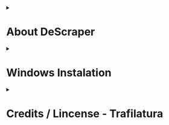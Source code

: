 <details>
  <summary><h1>About DeScraper</h1></summary>

## Description
This project purpose is:
 - Connect with the AI models [NeuralQA](https://github.com/victordibia/neuralqa/) (Large Datasets Question Answer) and [Trafilatura](https://github.com/adbar/trafilatura/) (HTML2Text);
 - Generate HTML tables in Excel and/or CSV format with pandas.read_html.

## How it works
After instalation of this repository ([Windows](#windows-instalation)) and [NeuralQA](https://github.com/franciscomvargas/neuralqa) make your first request:

 - Begin by starting the API server ([Windows](#start-api-server-win))

### By POST Request
You can use any programing language to make this request, I will use Python to ilustrate how you can do it:
```python
import requests

descraper_url = "http://127.0.0.1:8880/api/scraper"

payload = {
    "url": "https://en.wikipedia.org/wiki/The_Simpsons",
    "html_text": True,
    "query": ["When the simpsons debut?"],
    "qa_port": 8888,
    "expansionterms": [],
    "excel": True,
    "csv": True
    "overwrite_files": False,
}

response = requests.request("POST", descraper_url, json=payload)

print(response.json())
```

#### **Payload Explanation**
|Parameter|Type|Optional|Description|
|---|---|---|---|
|url|string|&cross;|The link of the website to webscrape|
|html_text|bolean|&check;|Run Trafilatura - get text from webpage|
|query|array of strings|&check;|When running NeuralQA is required to specify what data you want to retrieve|
|qa_port|integer|&check;|NeuralQA is a TCP/Ip service runing in paralel, here is possible to specify it's Port. Default is 8888|
|expansionterms|array of strings for each query|&check;|NeuralQA have the ability to expand queries in order to improve the results. This by adding expansion terms (keywords) in the NeuralQA request. To get the expansion terms you need to make a perliminar POST request to "http://127.0.0.1:8880/api/expand" with the simple payload {query: [array of queries]}. Get a full grasp of this funtionality with the [User Interface](#neuralqa-query-expansion)|
|excel|bolean|&check;|Generate Excel File with webpage tables|
|csv|bolean|&check;|Generate CSV Files with webpage tables|
|overwrite_files|bolean|&check;|DeScraper stores locally the scraped HTML pages and the Generated Tables, therefore, everytime you re-request the same URL you can overwrite the files switching ON this parameter (for example if the webpage has been updated)|

### By User Interface
 - [Open UI in the browser](#open-ui-in-browser)
 - Fill with payload parameters:

![UI Payload Explanation](UI_payload_explanation.png)

#### **NeuralQA Query Expansion**
 - Explanation:
   - First, a set of rules are used to determine which token in the query to expand. These rules are chosen to improve recall (surface relevant queries) without altering the semantics of the original query. Example rules include only expanding ADJECTIVES, ADVERBS and NOUNS ; other parts of speech are not expandable. Once expansion candidates are selected, they are then iteratively masked and a masked language model is used to predict tokens that best complete the sentence given the surrounding tokens.

 - Try it out:
   1. When Query is filled with a array of strings press the "Expand Queries" button;
   2. Select the candidates that best fit your queries;
   ![UI Expand Queries](Descraper_UI_ExpandQuery.PNG)
   3. Finally when you press "Initiate DeScraper" the selected candidates will be added to the post request as `expansionterms`:
   ![Request With Expansion Terms](Descraper_UI_PayloadW_expansionterms.PNG)

</details>


<details>
  <summary><h1>Windows Instalation</h1></summary>
  
## Create Project Folder 
***Model PATH:*** %UserProfile%\Desota\Desota_Models\DeScraper

* Go to CMD (command prompt):
  * <kbd>⊞ Win</kbd> + <kbd>R</kbd>
  * Search: `cmd` 

* Copy-Paste the following comands: 
```cmd
mkdir %UserProfile%\Desota\Desota_Models\DeScraper
cd %UserProfile%\Desota\Desota_Models\DeScraper

```

## Test if conda is instaled

Copy-Paste the following comands 
```cmd
%UserProfile%\miniconda3\condabin\conda --version
```
if response is:
>  '`YourUserPath`\miniconda3\condabin\conda' is not recognized as an internal or external command, operable program or batch file.

then is required conda instalation !

### Conda Instalation
Copy-Paste the following comand
```sh
powershell -command "Invoke-WebRequest -Uri https://repo.anaconda.com/miniconda/Miniconda3-latest-Windows-x86_64.exe -OutFile ~\miniconda.exe && start /B /WAIT %UserProfile%\miniconda.exe /InstallationType=JustMe /AddToPath=0 /RegisterPython=0 /S /D=%UserProfile%\miniconda3 && del %UserProfile%\miniconda.exe 

```


## Install Descraper
Copy-Paste the following comands 
```cmd
cd %UserProfile%\Desota\Desota_Models\DeScraper
git clone https://github.com/franciscomvargas/descraper.git .
%UserProfile%\miniconda3\condabin\conda create --prefix ./env python=3.11 -y
%UserProfile%\miniconda3\condabin\conda activate ./env
pip install -r requirements.txt
echo DONE (:

```

## Run Model
### Start API server (win)
Copy-Paste the following comands
```cmd
cd %UserProfile%\Desota\Desota_Models\DeScraper
%UserProfile%\miniconda3\condabin\conda activate ./env 
python cli.py ui --port 8880

```

## Open UI in Browser
Search in the browser
```
http://127.0.0.1:8880/
```

### Consideration
Some functionalities of this model require to run in paralel with neuralqa! 
> Take a look at [my neuralqa instalation repo](https://github.com/franciscomvargas/neuralqa)
</details>


<details>
  <summary><h1>Credits / Lincense - Trafilatura</h1></summary>
  
## Trafilatura Details
```js
@inproceedings{
  barbaresi-2021-trafilatura,
  title = {{Trafilatura: A Web Scraping Library and Command-Line Tool for Text Discovery and Extraction}},
  author = "Barbaresi, Adrien",
  booktitle = "Proceedings of the Joint Conference of the 59th Annual Meeting of the Association for Computational Linguistics and the 11th International Joint Conference on Natural Language Processing: System Demonstrations",
  pages = "122--131",
  publisher = "Association for Computational Linguistics",
  url = "https://aclanthology.org/2021.acl-demo.15",
  year = 2021,
}
```
## Licence
[GPL-3.0 license](https://github.com/adbar/trafilatura/blob/master/LICENSE)
</details>

